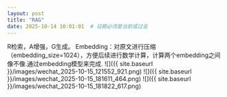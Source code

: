 ```yaml
---
layout: post
title: "RAG"
date: 2025-10-14 10:01:01  # 日期必须是当前或过去
---
```



R检索，A增强，G生成。
Embedding：对原文进行压缩（embedding_size=1024），方便后续进行数学计算，计算两个embedding之间像不像.通过embedding模型来完成.
![]({{ site.baseurl }}/images/wechat_2025-10-15_121552_921.png)
![]({{ site.baseurl }}/images/wechat_2025-10-15_181611_464.png)
![]({{ site.baseurl }}/images/wechat_2025-10-15_181822_617.png)



